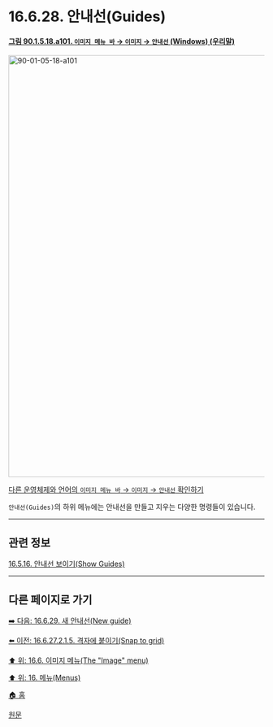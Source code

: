 # 16.6.28. 안내선(Guides)

<a id="90-01-05-18-a101"></a>

#### [그림 90.1.5.18.a101. `이미지 메뉴 바` → `이미지` → `안내선` (Windows) (우리말)](./90-01-05-18-guides.md#90-01-05-18-a101)
<img width="740" height="830" alt="90-01-05-18-a101" src="https://github.com/user-attachments/assets/f6c82c8d-0a5d-47ec-8ad4-fa825125cbaa" />

[다른 운영체제와 언어의 `이미지 메뉴 바` → `이미지` → `안내선` 확인하기](./90-01-05-18-guides.md#90-01-05-18-a102)

`안내선(Guides)`의 하위 메뉴에는 안내선을 만들고 지우는 다양한 명령들이 있습니다.

***

## 관련 정보

[16.5.16. 안내선 보이기(Show Guides)](./16-05-16-show-guides.md)

***

## 다른 페이지로 가기

[➡️ 다음: 16.6.29. 새 안내선(New guide)](./16-06-29-new-guide.md)

[⬅️ 이전: 16.6.27.2.1.5. 격자에 붙이기(Snap to grid)](./16-06-27-02-01-05-snap_to_grid.md)

[⬆️ 위: 16.6. 이미지 메뉴(The "Image" menu)](./16-06-00-the-image-menu.md)

[⬆️ 위: 16. 메뉴(Menus)](./16-00-menus.md)

[🏠 홈](./00-home.md)

[원문](https://docs.gimp.org/2.10/ko/gimp-image-guides.html)